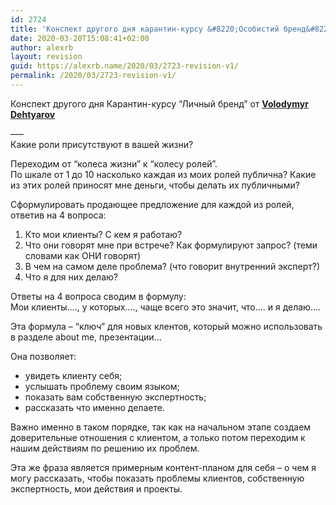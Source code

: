 ```yaml
---
id: 2724
title: 'Конспект другого дня карантин-курсу &#8220;Особистий бренд&#8221;'
date: 2020-03-20T15:08:41+02:00
author: alexrb
layout: revision
guid: https://alexrb.name/2020/03/2723-revision-v1/
permalink: /2020/03/2723-revision-v1/
---
```

Конспект другого дня Карантин-курсу &#8220;Личный бренд&#8221; от [**Volodymyr Dehtyarov**](https://www.facebook.com/vdehtyarov?__cft__[0]=AZXQ-7Mdn5KE88zd4dji-EqGZoiocl3CJ7Y2x_uGGHc7rQZaMNwqmoBTzY9o8xg9l_cFq8D8IVn-l_C18Dy_JsgZkOsU3MQcsl8DGTi7PdlPLw&__tn__=-]K-R)

&#8212;&#8211;  
Какие роли присутствуют в вашей жизни?

Переходим от &#8220;колеса жизни&#8221; к &#8220;колесу ролей&#8221;.  
По шкале от 1 до 10 насколько каждая из моих ролей публична? Какие из этих ролей приносят мне деньги, чтобы делать их публичными?

Сформулировать продающее предложение для каждой из ролей, ответив на 4 вопроса:  
1. Кто мои клиенты? С кем я работаю?  
2. Что они говорят мне при встрече? Как формулируют запрос? (теми словами как ОНИ говорят)  
3. В чем на самом деле проблема? (что говорит внутренний эксперт?)  
4. Что я для них делаю?

Ответы на 4 вопроса сводим в формулу:  
Мои клиенты&#8230;., у которых&#8230;., чаще всего это значит, что&#8230;. и я делаю&#8230;.

Эта формула &#8211; &#8220;ключ&#8221; для новых клентов, который можно использовать в разделе about me, презентации&#8230;

Она позволяет:

  * увидеть клиенту себя;
  * услышать проблему своим языком;
  * показать вам собственную экспертность;
  * рассказать что именно делаете.

Важно именно в таком порядке, так как на начальном этапе создаем доверительные отношения с клиентом, а только потом переходим к нашим действиям по решению их проблем.

Эта же фраза является примерным контент-планом для себя &#8211; о чем я могу рассказать, чтобы показать проблемы клиентов, собственную экспертность, мои действия и проекты.